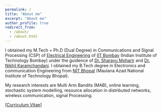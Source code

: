 ```yaml
---
permalink: /
title: "About me"
excerpt: "About me"
author_profile: true
redirect_from:
  - /about/
  - /about.html
---
```


I obtained my M.Tech + Ph.D (Dual Degree) in Communications and Signal Processing (CSP) of [Electrical Engineering](https://www.ee.iitb.ac.in/web) of [IIT Bombay](https://www.iitb.ac.in/) (Indian Institute of Technology Bombay) under the guidence of [Dr. Sharayu Moharir](https://sites.google.com/view/sharayu-homepage/home) and [Dr. Nikhil Karamchandani](https://sites.google.com/site/nikhilkaram/). I obtained my B.Tech degree in Electronics and communication Engineering from [NIT Bhopal](http://www.manit.ac.in/) (Maulana Azad National Institute of Technology Bhopal).

My research interests are Multi Arm Bandits (MAB), online learning, stochastic system modelling, resource allocation in distributed networks, wireless communication, signal Processing.

[[Curriculum Vitae](http://rsriprakash.github.io/files/R_Sri_Prakash_CV.pdf)]
